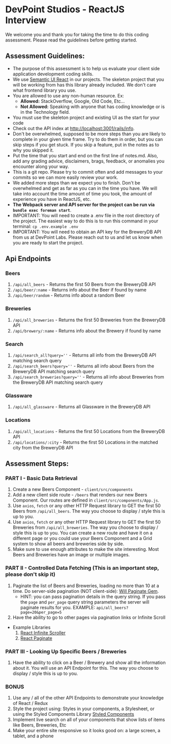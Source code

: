 # DevPoint Studios - ReactJS Interview

We welcome you and thank you for taking the time to do this coding assessment. Please read the guidelines before getting started.

## Assessment Guidelines:

* The purpose of this assessment is to help us evaluate your client side application development coding skills.
* We use [Semantic UI React](https://react.semantic-ui.com/introduction) in our projects. The skeleton project that you will be working from has this library already included. We don't care what frontend library you use.
* You are allowed to use any non-human resource. Ex:
  * **Allowed:** StackOverflow, Google, Old Code, Etc...
  * **Not Allowed:** Speaking with anyone that has coding knowledge or is in the Technology field.
 * You must use the skeleton project and existing UI as the start for your code
* Check out the API index at [http://localhost:3001/rails/info](http://localhost:3001/rails/info).
* Don't be overwhelmed, supposed to be more steps than you are likely to complete in your given time frame. Try to do them in order, but you can skip steps if you get stuck. If you skip a feature, put in the notes as to why you skipped it.
* Put the time that you start and end on the first line of notes.md. Also, add any grading advice, disclaimers, brags, feedback, or anomalies you encounter along your way.
* This is a git repo. Please try to commit often and add messages to your commits so we can more easily review your work.
* We added more steps than we expect you to finish. Don't be overwhelmed and get as far as you can in the time you have. We will take into account the time amount of time you took, the amount of experience you have in ReactJS, etc.
* **The Webpack server and API server for the project can be run via `bundle exec foreman start`**.
* IMPORTANT: You will need to create a .env file in the root directory of the project. The easiest way to do this is to run this command in your terminal: `cp .env.example .env`
* IMPORTANT: You will need to obtain an API key for the BreweryDB API from us at DevPoint Labs. Please reach out to us and let us know when you are ready to start the project.

## Api Endpoints

### Beers

 1. `/api/all_beers` - Returns the first 50 Beers from the BreweryDB API
 2. `/api/beer/:name` - Returns info about the Beer if found by name
 3. `/api/beer/random` - Returns info about a random Beer

### Breweries

 1. `/api/all_breweries` - Returns the first 50 Breweries from the BreweryDB API
 2. `/api/brewery/:name` - Returns info about the Brewery if found by name

### Search

 1. `/api/search_all?query=''` - Returns all info from the BreweryDB API matching search query
 2. `/api/search_beers?query=''` - Returns all info about Beers from the BreweryDB API matching search query
 3. `/api/search_breweries?query=''` - Returns all info about Breweries from the BreweryDB API matching search query

### Glassware

 1. `/api/all_glassware` - Returns all Glassware in the BreweryDB API

### Locations

 1. `/api/all_locations` - Returns the first 50 Locations from the BreweryDB API
 2. `/api/locations/:city` - Returns the first 50 Locations in the matched city from the BreweryDB API

## Assessment Steps:

### PART I - Basic Data Retrieval

 1. Create a new Beers Component - `client/src/components`
 2. Add a new client side route - `/beers` that renders our new Beers Component. Our routes are defined in `client/src/components/App.js`.
 3. Use `axios`, `fetch` or any other HTTP Request library to GET the first 50 Beers from `/api/all_beers`. The way you choose to display / style this is up to you.
 4. Use `axios`, `fetch` or any other HTTP Request library to GET the first 50 Breweries from `/api/all_breweries`. The way you choose to display / style this is up to you. You can create a new route and have it on a different page or you could use your Beers Component and a Grid system to show all beers and breweries side by side.
 5. Make sure to use enough attributes to make the site interesting. Most Beers and Breweries have an image or multiple images.

### PART II - Controlled Data Fetching (This is an important step, please don't skip it)

 1. Paginate the list of Beers and Breweries, loading no more than 10 at a time. Do server-side pagination (NOT client-side): [Will Paginate Gem](https://github.com/mislav/will_paginate).
    * HINT: you can pass pagination details in the query string. If you pass the `page` and `per_page` query string parameters the server will paginate results for you. EXAMPLE: `api/all_beers?page=20&per_page=5`
 2. Have the ability to go to other pages via pagination links or Infinite Scroll
   * Example Libraries
     1. [React Infinite Scroller](https://github.com/CassetteRocks/react-infinite-scroller)
     2. [React Paginate](https://github.com/AdeleD/react-paginate)

### PART III - Looking Up Specific Beers / Breweries

 1. Have the ability to click on a Beer / Brewery and show all the information about it. You will use an API Endpoint for this. The way you choose to display / style this is up to you.

### BONUS

 1. Use any / all of the other API Endpoints to demonstrate your knowledge of React / Redux
 2. Style the project using: Styles in your components, a Stylesheet, or using the Styled Components Library [Styled Components](https://github.com/styled-components/styled-components)
 3. Implement live search on all of your components that show lists of items like Beers, Breweries, Etc
 4. Make your entire site responsive so it looks good on: a large screen, a tablet, and a phone
